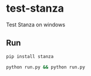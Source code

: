 # test-stanza
Test Stanza on windows

## Run

```bash
pip install stanza
```

```bash
python run.py && python run.py
```
